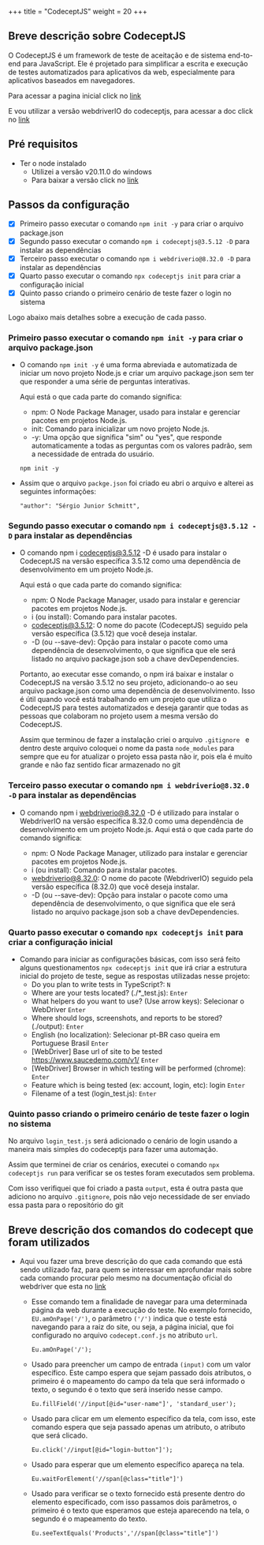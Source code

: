 +++
title = "CodeceptJS"
weight = 20
+++

## Breve descrição sobre CodeceptJS

O CodeceptJS é um framework de teste de aceitação e de sistema end-to-end para JavaScript. Ele é projetado para simplificar a escrita e execução de testes automatizados para aplicativos da web, especialmente para aplicativos baseados em navegadores.

Para acessar a pagina inicial click no [link](https://codecept.io/)

E vou utilizar a versão webdriverIO do codeceptjs, para acessar a doc click no [link](https://codecept.io/helpers/WebDriver/#webdriver)

## Pré requisitos
* Ter o node instalado
  * Utilizei a versão v20.11.0 do windows
  * Para baixar a versão click no [link](https://nodejs.org/dist/v20.11.0/)
 
## Passos da configuração
- [X] Primeiro passo executar o comando `npm init -y` para criar o arquivo package.json
- [x] Segundo passo executar o comando `npm i codeceptjs@3.5.12 -D` para instalar as dependências
- [x] Terceiro passo executar o comando `npm i webdriverio@8.32.0 -D` para instalar as dependências
- [x] Quarto passo executar o comando `npx codeceptjs init` para criar a configuração inicial
- [X] Quinto passo criando o primeiro cenário de teste fazer o login no sistema

Logo abaixo mais detalhes sobre a execução de cada passo.

### Primeiro passo executar o comando `npm init -y` para criar o arquivo package.json
* O comando `npm init -y` é uma forma abreviada e automatizada de iniciar um novo projeto Node.js e criar um arquivo package.json sem ter que responder a uma série de perguntas interativas.
 
  Aqui está o que cada parte do comando significa:
  * npm: O Node Package Manager, usado para instalar e gerenciar pacotes em projetos Node.js.
  * init: Comando para inicializar um novo projeto Node.js.
  * -y: Uma opção que significa "sim" ou "yes", que responde automaticamente a todas as perguntas com os valores padrão, sem a necessidade de entrada do usuário.
  ```
  npm init -y
  ```
* Assim que o arquivo `packge.json` foi criado eu abri o arquivo e alterei as seguintes informações:
  ```
  "author": "Sérgio Junior Schmitt",
  ```

### Segundo passo executar o comando `npm i codeceptjs@3.5.12 -D` para instalar as dependências
* O comando npm i codeceptjs@3.5.12 -D é usado para instalar o CodeceptJS na versão específica 3.5.12 como uma dependência de desenvolvimento em um projeto Node.js.
 
  Aqui está o que cada parte do comando significa:
  * npm: O Node Package Manager, usado para instalar e gerenciar pacotes em projetos Node.js.
  * i (ou install): Comando para instalar pacotes.
  * codeceptjs@3.5.12: O nome do pacote (CodeceptJS) seguido pela versão específica (3.5.12) que você deseja instalar.
  * -D (ou --save-dev): Opção para instalar o pacote como uma dependência de desenvolvimento, o que significa que ele será listado no arquivo package.json sob a chave devDependencies.

  Portanto, ao executar esse comando, o npm irá baixar e instalar o CodeceptJS na versão 3.5.12 no seu projeto, adicionando-o ao seu arquivo package.json como uma dependência de desenvolvimento. Isso é útil quando você está trabalhando em um projeto que utiliza o CodeceptJS para testes automatizados e deseja garantir que todas as pessoas que colaboram no projeto usem a mesma versão do CodeceptJS.

  Assim que terminou de fazer a instalação criei o arquivo `.gitignore ` e dentro deste arquivo coloquei o nome da pasta `node_modules` para sempre que eu for atualizar o projeto essa pasta não ir, pois ela é muito grande e não faz sentido ficar armazenado no git

### Terceiro passo executar o comando `npm i webdriverio@8.32.0 -D` para instalar as dependências  
* O comando npm i webdriverio@8.32.0 -D é utilizado para instalar o WebdriverIO na versão específica 8.32.0 como uma dependência de desenvolvimento em um projeto Node.js. Aqui está o que cada parte do comando significa:

  * npm: O Node Package Manager, utilizado para instalar e gerenciar pacotes em projetos Node.js.
  * i (ou install): Comando para instalar pacotes.
  * webdriverio@8.32.0: O nome do pacote (WebdriverIO) seguido pela versão específica (8.32.0) que você deseja instalar.
  * -D (ou --save-dev): Opção para instalar o pacote como uma dependência de desenvolvimento, o que significa que ele será listado no arquivo package.json sob a chave devDependencies.
 
### Quarto passo executar o comando `npx codeceptjs init` para criar a configuração inicial
  * Comando para iniciar as configurações básicas, com isso será feito alguns questionamentos `npx codeceptjs init` que irá criar a estrutura inicial do projeto de teste, segue as respostas utilizadas nesse projeto:
    * Do you plan to write tests in TypeScript?: `N`
    * Where are your tests located? (./*_test.js): `Enter`
    * What helpers do you want to use? (Use arrow keys): Selecionar o WebDriver `Enter`
    * Where should logs, screenshots, and reports to be stored? (./output): `Enter`
    * English (no localization): Selecionar pt-BR caso queira em Portuguese Brasil `Enter`
    * [WebDriver] Base url of site to be tested https://www.saucedemo.com/v1/ `Enter`
    * [WebDriver] Browser in which testing will be performed (chrome): `Enter`
    * Feature which is being tested (ex: account, login, etc): login `Enter`
    * Filename of a test (login_test.js): `Enter`
 
### Quinto passo criando o primeiro cenário de teste fazer o login no sistema

No arquivo `login_test.js` será adicionado o cenário de login usando a maneira mais simples do codeceptjs para fazer uma automação.


Assim que terminei de criar os cenários, executei o comando `npx codeceptjs run` para verificar se os testes foram executados sem problema.


Com isso verifiquei que foi criado a pasta `output`, esta é outra pasta que adiciono no arquivo `.gitignore`, pois não vejo necessidade de ser enviado essa pasta para o repositório do git


## Breve descrição dos comandos do codecept que foram utilizados
* Aqui vou fazer uma breve descrição do que cada comando que está sendo utilizado faz, para quem se interessar em aprofundar mais sobre cada comando procurar pelo mesmo na documentação oficial do webdriver que esta no [link](https://codecept.io/helpers/WebDriver/)
  
  * Esse comando tem a finalidade de navegar para uma determinada página da web durante a execução do teste.
  No exemplo fornecido, `EU.amOnPage('/')`, o parâmetro `('/')` indica que o teste está navegando para a raiz do site, ou seja, a página inicial, que foi configurado no arquivo `codecept.conf.js` no atributo `url`.
    ```
    Eu.amOnPage('/');
    ```
  * Usado para preencher um campo de entrada `(input)` com um valor específico. Este campo espera que sejam passado dois atributos, o primeiro é o mapeamento do campo da tela que será informado o texto, o segundo é o texto que será inserido nesse campo.
    ```
    Eu.fillField('//input[@id="user-name"]', 'standard_user');
    ```
  * Usado para clicar em um elemento específico da tela, com isso, este comando espera que seja passado apenas um atributo, o atributo que será clicado.
    ```
    Eu.click('//input[@id="login-button"]');
    ```
  * Usado para esperar que um elemento específico apareça na tela.
    ```
    Eu.waitForElement('//span[@class="title"]')
    ```
  * Usado para verificar se o texto fornecido está presente dentro do elemento especificado, com isso passamos dois parâmetros, o primeiro é o texto que esperamos que esteja aparecendo na tela, o segundo é o mapeamento do texto.
    ```
    Eu.seeTextEquals('Products','//span[@class="title"]')
    ```
